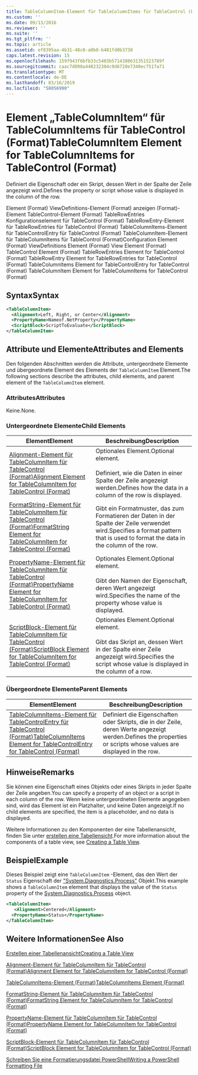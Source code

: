 ```yaml
---
title: TableColumnItem-Element für TableColumnItems für TableControl (Format) | Microsoft-Dokumentation
ms.custom: ''
ms.date: 09/13/2016
ms.reviewer: ''
ms.suite: ''
ms.tgt_pltfrm: ''
ms.topic: article
ms.assetid: ef8395aa-4b31-48c0-a0b8-b481fd0b3738
caps.latest.revision: 15
ms.openlocfilehash: 159f943f6bfb33c5403b5714380631351523789f
ms.sourcegitcommit: caac7d098a448232304c9d6728e7340ec7517a71
ms.translationtype: MT
ms.contentlocale: de-DE
ms.lasthandoff: 03/16/2019
ms.locfileid: "58056990"
---
```

# <a name="tablecolumnitem-element-for-tablecolumnitems-for-tablecontrol-format"></a><span data-ttu-id="e3b77-102">Element „TableColumnItem“ für TableColumnItems für TableControl (Format)</span><span class="sxs-lookup"><span data-stu-id="e3b77-102">TableColumnItem Element for TableColumnItems for TableControl (Format)</span></span>

<span data-ttu-id="e3b77-103">Definiert die Eigenschaft oder ein Skript, dessen Wert in der Spalte der Zeile angezeigt wird.</span><span class="sxs-lookup"><span data-stu-id="e3b77-103">Defines the property or script whose value is displayed in the column of the row.</span></span>

<span data-ttu-id="e3b77-104">Element (Format) ViewDefinitions-Element (Format) anzeigen (Format)-Element TableControl-Element (Format) TableRowEntries Konfigurationselement für TableControl (Format) TableRowEntry-Element für TableRowEntries für TableControl (Format) TableColumnItems-Element für TableControlEntry für TableControl (Format) TableColumnItem-Element für TableColumnItems für TableControl (Format)</span><span class="sxs-lookup"><span data-stu-id="e3b77-104">Configuration Element (Format) ViewDefinitions Element (Format) View Element (Format) TableControl Element (Format) TableRowEntries Element for TableControl (Format) TableRowEntry Element for TableRowEntries for TableControl (Format) TableColumnItems Element for TableControlEntry for TableControl (Format) TableColumnItem Element for TableColumnItems for TableControl (Format)</span></span>

## <a name="syntax"></a><span data-ttu-id="e3b77-105">Syntax</span><span class="sxs-lookup"><span data-stu-id="e3b77-105">Syntax</span></span>

```xml
<TableColumnItem>
  <Alignment>Left, Right, or Center</Alignment>
  <PropertyName>Nameof.NetProperty</PropertyName>
  <ScriptBlock>ScriptToEvaluate</ScriptBlock>
</TableColumnItem>
```

## <a name="attributes-and-elements"></a><span data-ttu-id="e3b77-106">Attribute und Elemente</span><span class="sxs-lookup"><span data-stu-id="e3b77-106">Attributes and Elements</span></span>

<span data-ttu-id="e3b77-107">Den folgenden Abschnitten werden die Attribute, untergeordnete Elemente und übergeordnete Element des Elements der `TableColumnItem` Element.</span><span class="sxs-lookup"><span data-stu-id="e3b77-107">The following sections describe the attributes, child elements, and parent element of the `TableColumnItem` element.</span></span>

### <a name="attributes"></a><span data-ttu-id="e3b77-108">Attributes</span><span class="sxs-lookup"><span data-stu-id="e3b77-108">Attributes</span></span>

<span data-ttu-id="e3b77-109">Keine.</span><span class="sxs-lookup"><span data-stu-id="e3b77-109">None.</span></span>

### <a name="child-elements"></a><span data-ttu-id="e3b77-110">Untergeordnete Elemente</span><span class="sxs-lookup"><span data-stu-id="e3b77-110">Child Elements</span></span>

|<span data-ttu-id="e3b77-111">Element</span><span class="sxs-lookup"><span data-stu-id="e3b77-111">Element</span></span>|<span data-ttu-id="e3b77-112">Beschreibung</span><span class="sxs-lookup"><span data-stu-id="e3b77-112">Description</span></span>|
|-------------|-----------------|
|[<span data-ttu-id="e3b77-113">Alignment-Element für TableColumnItem für TableControl (Format)</span><span class="sxs-lookup"><span data-stu-id="e3b77-113">Alignment Element for TableColumnItem for TableControl (Format)</span></span>](./alignment-element-for-tablecolumnitem-for-tablecontrol-format.md)|<span data-ttu-id="e3b77-114">Optionales Element.</span><span class="sxs-lookup"><span data-stu-id="e3b77-114">Optional element.</span></span><br /><br /> <span data-ttu-id="e3b77-115">Definiert, wie die Daten in einer Spalte der Zeile angezeigt werden.</span><span class="sxs-lookup"><span data-stu-id="e3b77-115">Defines how the data in a column of the row is displayed.</span></span>|
|[<span data-ttu-id="e3b77-116">FormatString-Element für TableColumnItem für TableControl (Format)</span><span class="sxs-lookup"><span data-stu-id="e3b77-116">FormatString Element for TableColumnItem for TableControl (Format)</span></span>](./formatstring-element-for-tablecolumnitem-for-tablecontrol-format.md)|<span data-ttu-id="e3b77-117">Gibt ein Formatmuster, das zum Formatieren der Daten in der Spalte der Zeile verwendet wird.</span><span class="sxs-lookup"><span data-stu-id="e3b77-117">Specifies a format pattern that is used to format the data in the column of the row.</span></span>|
|[<span data-ttu-id="e3b77-118">PropertyName-Element für TableColumnItem für TableControl (Format)</span><span class="sxs-lookup"><span data-stu-id="e3b77-118">PropertyName Element for TableColumnItem for TableControl (Format)</span></span>](./propertyname-element-for-tablecolumnitem-for-tablecontrol-format.md)|<span data-ttu-id="e3b77-119">Optionales Element.</span><span class="sxs-lookup"><span data-stu-id="e3b77-119">Optional element.</span></span><br /><br /> <span data-ttu-id="e3b77-120">Gibt den Namen der Eigenschaft, deren Wert angezeigt wird.</span><span class="sxs-lookup"><span data-stu-id="e3b77-120">Specifies the name of the property whose value is displayed.</span></span>|
|[<span data-ttu-id="e3b77-121">ScriptBlock-Element für TableColumnItem für TableControl (Format)</span><span class="sxs-lookup"><span data-stu-id="e3b77-121">ScriptBlock Element for TableColumnItem for TableControl (Format)</span></span>](./scriptblock-element-for-tablecolumnitem-for-tablecontrol-format.md)|<span data-ttu-id="e3b77-122">Optionales Element.</span><span class="sxs-lookup"><span data-stu-id="e3b77-122">Optional element.</span></span><br /><br /> <span data-ttu-id="e3b77-123">Gibt das Skript an, dessen Wert in der Spalte einer Zeile angezeigt wird.</span><span class="sxs-lookup"><span data-stu-id="e3b77-123">Specifies the script whose value is displayed in the column of a row.</span></span>|

### <a name="parent-elements"></a><span data-ttu-id="e3b77-124">Übergeordnete Elemente</span><span class="sxs-lookup"><span data-stu-id="e3b77-124">Parent Elements</span></span>

|<span data-ttu-id="e3b77-125">Element</span><span class="sxs-lookup"><span data-stu-id="e3b77-125">Element</span></span>|<span data-ttu-id="e3b77-126">Beschreibung</span><span class="sxs-lookup"><span data-stu-id="e3b77-126">Description</span></span>|
|-------------|-----------------|
|[<span data-ttu-id="e3b77-127">TableColumnItems-Element für TableControlEntry für TableControl (Format)</span><span class="sxs-lookup"><span data-stu-id="e3b77-127">TableColumnItems Element for TableControlEntry for TableControl (Format)</span></span>](./tablecolumnitems-element-for-tablerowentry-for-tablecontrol-format.md)|<span data-ttu-id="e3b77-128">Definiert die Eigenschaften oder Skripts, die in der Zeile, deren Werte angezeigt werden.</span><span class="sxs-lookup"><span data-stu-id="e3b77-128">Defines the properties or scripts whose values are displayed in the row.</span></span>|

## <a name="remarks"></a><span data-ttu-id="e3b77-129">Hinweise</span><span class="sxs-lookup"><span data-stu-id="e3b77-129">Remarks</span></span>

<span data-ttu-id="e3b77-130">Sie können eine Eigenschaft eines Objekts oder eines Skripts in jeder Spalte der Zeile angeben.</span><span class="sxs-lookup"><span data-stu-id="e3b77-130">You can specify a property of an object or a script in each column of the row.</span></span> <span data-ttu-id="e3b77-131">Wenn keine untergeordneten Elemente angegeben sind, wird das Element ist ein Platzhalter, und keine Daten angezeigt.</span><span class="sxs-lookup"><span data-stu-id="e3b77-131">If no child elements are specified, the item is a placeholder, and no data is displayed.</span></span>

<span data-ttu-id="e3b77-132">Weitere Informationen zu den Komponenten der eine Tabellenansicht, finden Sie unter [erstellen eine Tabellensicht](./creating-a-table-view.md).</span><span class="sxs-lookup"><span data-stu-id="e3b77-132">For more information about the components of a table view, see [Creating a Table View](./creating-a-table-view.md).</span></span>

## <a name="example"></a><span data-ttu-id="e3b77-133">Beispiel</span><span class="sxs-lookup"><span data-stu-id="e3b77-133">Example</span></span>

<span data-ttu-id="e3b77-134">Dieses Beispiel zeigt eine `TableColumnItem` -Element, das den Wert der `Status` Eigenschaft der ["System.Diagnostics.Process"](/dotnet/api/System.Diagnostics.Process) Objekt.</span><span class="sxs-lookup"><span data-stu-id="e3b77-134">This example shows a `TableColumnItem` element that displays the value of the `Status` property of the [System.Diagnostics.Process](/dotnet/api/System.Diagnostics.Process) object.</span></span>

```xml
<TableColumnItem>
   <Alignment>Centered</Alignment>
  <PropertyName>Status</PropertyName>
</TableColumnItem>

```

## <a name="see-also"></a><span data-ttu-id="e3b77-135">Weitere Informationen</span><span class="sxs-lookup"><span data-stu-id="e3b77-135">See Also</span></span>

[<span data-ttu-id="e3b77-136">Erstellen einer Tabellenansicht</span><span class="sxs-lookup"><span data-stu-id="e3b77-136">Creating a Table View</span></span>](./creating-a-table-view.md)

[<span data-ttu-id="e3b77-137">Alignment-Element für TableColumnItem für TableControl (Format)</span><span class="sxs-lookup"><span data-stu-id="e3b77-137">Alignment Element for TableColumnItem for TableControl (Format)</span></span>](./alignment-element-for-tablecolumnitem-for-tablecontrol-format.md)

[<span data-ttu-id="e3b77-138">TableColumnItems-Element (Format)</span><span class="sxs-lookup"><span data-stu-id="e3b77-138">TableColumnItems Element (Format)</span></span>](./tablecolumnitems-element-for-tablerowentry-for-tablecontrol-format.md)

[<span data-ttu-id="e3b77-139">FormatString-Element für TableColumnItem für TableControl (Format)</span><span class="sxs-lookup"><span data-stu-id="e3b77-139">FormatString Element for TableColumnItem for TableControl (Format)</span></span>](./formatstring-element-for-tablecolumnitem-for-tablecontrol-format.md)

[<span data-ttu-id="e3b77-140">PropertyName-Element für TableColumnItem für TableControl (Format)</span><span class="sxs-lookup"><span data-stu-id="e3b77-140">PropertyName Element for TableColumnItem for TableControl (Format)</span></span>](./propertyname-element-for-tablecolumnitem-for-tablecontrol-format.md)

[<span data-ttu-id="e3b77-141">ScriptBlock-Element für TableColumnItem für TableControl (Format)</span><span class="sxs-lookup"><span data-stu-id="e3b77-141">ScriptBlock Element for TableColumnItem for TableControl (Format)</span></span>](./scriptblock-element-for-tablecolumnitem-for-tablecontrol-format.md)

[<span data-ttu-id="e3b77-142">Schreiben Sie eine Formatierungsdatei PowerShell</span><span class="sxs-lookup"><span data-stu-id="e3b77-142">Writing a PowerShell Formatting File</span></span>](./writing-a-powershell-formatting-file.md)
